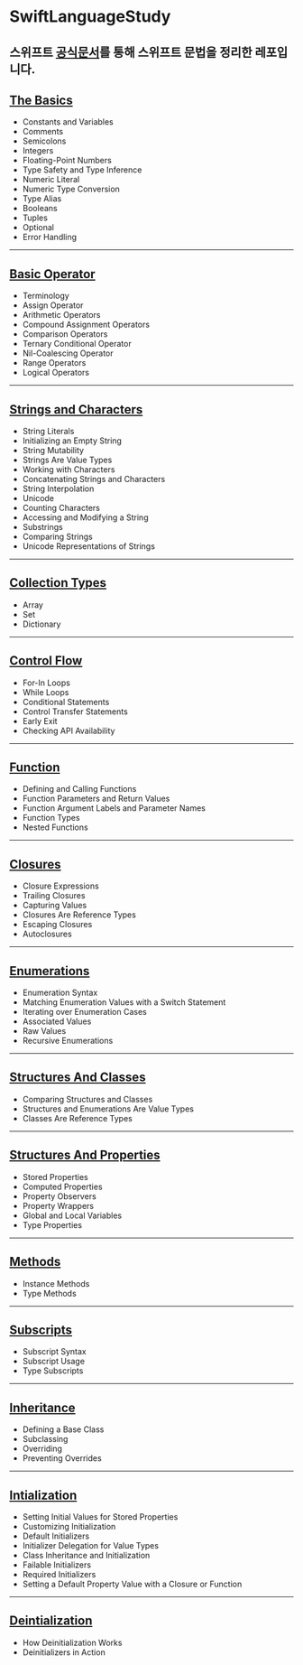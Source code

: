 # SwiftLanguageStudy
스위프트 <a href = "https://docs.swift.org/swift-book/LanguageGuide/TheBasics.html">공식문서</a>를 통해 스위프트 문법을 정리한 레포입니다.
---
## <a href = "https://github.com/dlwnsgurz/SwiftLanguageStudy/blob/master/The%20Basics.swift">The Basics</a>
- Constants and Variables
- Comments
- Semicolons
- Integers
- Floating-Point Numbers
- Type Safety and Type Inference
- Numeric Literal
- Numeric Type Conversion
- Type Alias
- Booleans
- Tuples
- Optional
- Error Handling
---
## <a href = "https://github.com/dlwnsgurz/SwiftLanguageStudy/blob/master/Basic%20Operator.swift">Basic Operator</a>
- Terminology
- Assign Operator
- Arithmetic Operators
- Compound Assignment Operators
- Comparison Operators
- Ternary Conditional Operator
- Nil-Coalescing Operator
- Range Operators
- Logical Operators
---
## <a href = "https://github.com/dlwnsgurz/SwiftLanguageStudy/blob/master/Strings%20and%20Characters.swift">Strings and Characters</a>
- String Literals
- Initializing an Empty String
- String Mutability
- Strings Are Value Types
- Working with Characters
- Concatenating Strings and Characters
- String Interpolation
- Unicode
- Counting Characters
- Accessing and Modifying a String
- Substrings
- Comparing Strings
- Unicode Representations of Strings
---
## <a href = "https://github.com/dlwnsgurz/SwiftLanguageStudy/blob/master/Collection%20Types.swift">Collection Types</a>
- Array
- Set
- Dictionary
---
## <a href = "https://github.com/dlwnsgurz/SwiftLanguageStudy/blob/master/Control%20Flow.swift">Control Flow</a>
- For-In Loops
- While Loops
- Conditional Statements
- Control Transfer Statements
- Early Exit
- Checking API Availability
---
## <a href = "https://github.com/dlwnsgurz/SwiftLanguageStudy/blob/master/Functions.swift">Function</a>
- Defining and Calling Functions
- Function Parameters and Return Values
- Function Argument Labels and Parameter Names
- Function Types
- Nested Functions
---
## <a href = "https://github.com/dlwnsgurz/SwiftLanguageStudy/blob/master/Closures.swift">Closures</a>
- Closure Expressions
- Trailing Closures
- Capturing Values
- Closures Are Reference Types
- Escaping Closures
- Autoclosures
---
## <a href = "https://github.com/dlwnsgurz/SwiftLanguageStudy/blob/master/Enumerations.swift">Enumerations</a>
- Enumeration Syntax
- Matching Enumeration Values with a Switch Statement
- Iterating over Enumeration Cases
- Associated Values
- Raw Values
- Recursive Enumerations
---
## <a href = "https://github.com/dlwnsgurz/SwiftLanguageStudy/blob/master/Structures%20and%20Classes.swift">Structures And Classes</a>
- Comparing Structures and Classes
- Structures and Enumerations Are Value Types
- Classes Are Reference Types
---
## <a href = "https://github.com/dlwnsgurz/SwiftLanguageStudy/blob/master/Properties.swift">Structures And Properties</a>
- Stored Properties
- Computed Properties
- Property Observers
- Property Wrappers
- Global and Local Variables
- Type Properties
---
## <a href = "https://github.com/dlwnsgurz/SwiftLanguageStudy/blob/master/Methods.swift">Methods</a>
- Instance Methods
- Type Methods
---
## <a href = "https://github.com/dlwnsgurz/SwiftLanguageStudy/blob/master/Subscripts.swift">Subscripts</a>
- Subscript Syntax
- Subscript Usage
- Type Subscripts
---
## <a href = "https://github.com/dlwnsgurz/SwiftLanguageStudy/blob/master/Inheritance.swift">Inheritance</a>
- Defining a Base Class
- Subclassing
- Overriding
- Preventing Overrides
---
## <a href = "https://github.com/dlwnsgurz/SwiftLanguageStudy/blob/master/Initialization.swift">Intialization</a>
- Setting Initial Values for Stored Properties
- Customizing Initialization
- Default Initializers
- Initializer Delegation for Value Types
- Class Inheritance and Initialization
- Failable Initializers
- Required Initializers
- Setting a Default Property Value with a Closure or Function
---
## <a href = "https://github.com/dlwnsgurz/SwiftLanguageStudy/blob/master/Deinitialization.swift">Deintialization</a>
- How Deinitialization Works
- Deinitializers in Action

